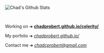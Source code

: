![Chad's Github Stats](https://github-readme-stats.vercel.app/api?username=ChadProbert&bg_color=0D1117&title_color=39FF15&text_color=fff&border_color=444) 

<br/>

Working on ➜ **[chadprobert.github.io/celerity/](https://chadprobert.github.io/celerity/)**

My porfolio ➜ *[chadprobert.github.io/](https://chadprobert.github.io)*

Contact me ➜ *chadcprobert@gmail.com*


  

